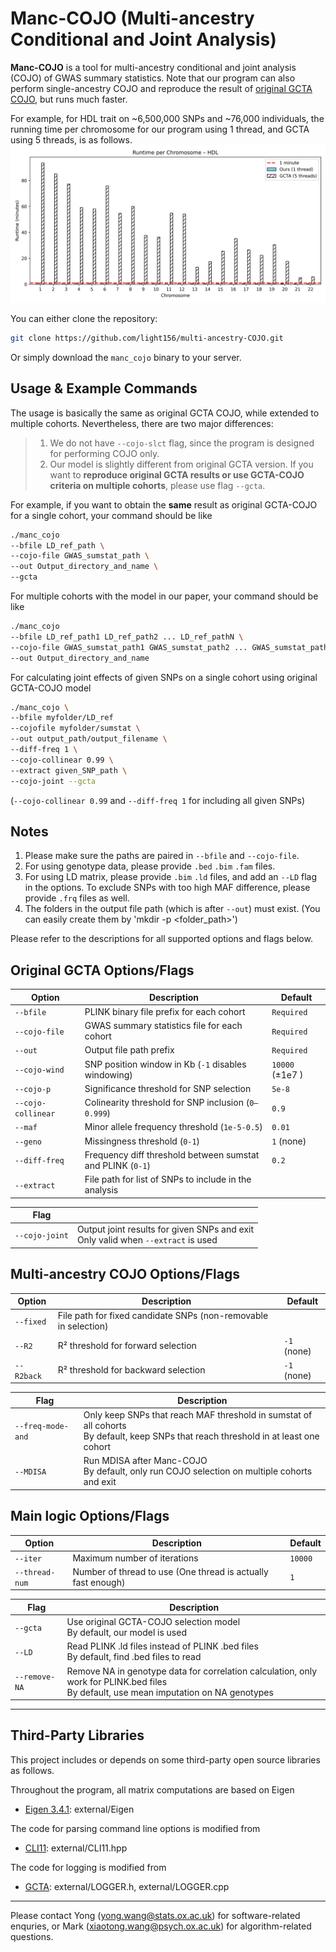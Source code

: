 # Manc-COJO (Multi-ancestry Conditional and Joint Analysis)

**Manc-COJO** is a tool for multi-ancestry conditional and joint analysis (COJO) of GWAS summary statistics.
Note that our program can also perform single-ancestry COJO and reproduce the result of [original GCTA COJO](https://yanglab.westlake.edu.cn/software/gcta/#COJO), but runs much faster.

For example, for HDL trait on ~6,500,000 SNPs and ~76,000 individuals, the running time per chromosome for our program using 1 thread, and GCTA using 5 threads, is as follows. 
![time_comparison_HDL.png](time_comparison_HDL.png)

You can either clone the repository:

```bash
git clone https://github.com/light156/multi-ancestry-COJO.git
````

Or simply download the `manc_cojo` binary to your server.

## Usage & Example Commands

The usage is basically the same as original GCTA COJO, while extended to multiple cohorts. Nevertheless, there are two major differences:
> 1. We do not have `--cojo-slct` flag, since the program is designed for performing COJO only.
> 2. Our model is slightly different from original GCTA version. If you want to **reproduce original GCTA results or use GCTA-COJO criteria on multiple cohorts**, please use flag `--gcta`.

For example, if you want to obtain the **same** result as original GCTA-COJO for a single cohort, your command should be like

```bash
./manc_cojo
--bfile LD_ref_path \
--cojo-file GWAS_sumstat_path \
--out Output_directory_and_name \
--gcta
```

For multiple cohorts with the model in our paper, your command should be like

```bash
./manc_cojo
--bfile LD_ref_path1 LD_ref_path2 ... LD_ref_pathN \
--cojo-file GWAS_sumstat_path1 GWAS_sumstat_path2 ... GWAS_sumstat_pathN \
--out Output_directory_and_name 
```

For calculating joint effects of given SNPs on a single cohort using original GCTA-COJO model

```bash
./manc_cojo \
--bfile myfolder/LD_ref
--cojofile myfolder/sumstat \
--out output_path/output_filename \
--diff-freq 1 \
--cojo-collinear 0.99 \
--extract given_SNP_path \
--cojo-joint --gcta
```

(`--cojo-collinear 0.99` and `--diff-freq 1` for including all given SNPs)


## Notes
1. Please make sure the paths are paired in `--bfile` and `--cojo-file`.
2. For using genotype data, please provide `.bed` `.bim` `.fam` files.
3. For using LD matrix, please provide `.bim` `.ld` files, and add an `--LD` flag in the options. 
   To exclude SNPs with too high MAF difference, please provide `.frq` files as well.
4. The folders in the output file path (which is after `--out`) must exist.
   (You can easily create them by 'mkdir -p <folder_path>')


Please refer to the descriptions for all supported options and flags below.
## Original GCTA Options/Flags

| Option             | Description                                                  | Default          |
| ------------------ | ------------------------------------------------------------ | ---------------- |
| `--bfile`          | PLINK binary file prefix for each cohort                     | `Required`       |
| `--cojo-file`      | GWAS summary statistics file for each cohort                 | `Required`       |
| `--out`            | Output file path prefix                                      | `Required`       |
| `--cojo-wind`      | SNP position window in Kb (`-1` disables windowing)          | `10000` (±1e7 )  |
| `--cojo-p`         | Significance threshold for SNP selection                     | `5e-8`           |
| `--cojo-collinear` | Colinearity threshold for SNP inclusion (`0–0.999`)          | `0.9`            |
| `--maf`            | Minor allele frequency threshold (`1e-5-0.5`)                | `0.01`           |
| `--geno`           | Missingness threshold (`0-1`)                                | `1` (none)       |
| `--diff-freq`      | Frequency diff threshold between sumstat and PLINK (`0-1`)   | `0.2`            |
| `--extract`        | File path for list of SNPs to include in the analysis        |                  |

| Flag               |                                                                 |                  
| ------------------ | --------------------------------------------------------------- |               
| `--cojo-joint`     | Output joint results for given SNPs and exit<br>Only valid when `--extract` is used|

## Multi-ancestry COJO Options/Flags

| Option       | Description                                                       | Default             |
| ------------ | ----------------------------------------------------------------- | ------------------- |
| `--fixed`    | File path for fixed candidate SNPs (non-removable in selection)   |                     |
| `--R2`       | R² threshold for forward selection                                | `-1` (none)         |
| `--R2back`   | R² threshold for backward selection                               | `-1` (none)         |

| Flag               | Description                                                        |
| ------------------ | ------------------------------------------------------------------ | 
| `--freq-mode-and`  | Only keep SNPs that reach MAF threshold in sumstat of all cohorts<br>By default, keep SNPs that reach threshold in at least one cohort |
| `--MDISA`          | Run MDISA after Manc-COJO<br> By default, only run COJO selection on multiple cohorts and exit |

## Main logic Options/Flags

| Option             | Description                                                    | Default       |
| ------------------ | -------------------------------------------------------------- | ------------- |
| `--iter`           | Maximum number of iterations                                   | `10000`       |
| `--thread-num`     | Number of thread to use (One thread is actually fast enough)   | `1`           | 

| Flag               | Description                                                        |
| ------------------ | ------------------------------------------------------------------ | 
| `--gcta`           | Use original GCTA-COJO selection model<br>By default, our model is used|  
| `--LD`             | Read PLINK .ld files instead of PLINK .bed files<br>By default, find .bed files to read|
| `--remove-NA`      | Remove NA in genotype data for correlation calculation, only work for PLINK.bed files<br>By default, use mean imputation on NA genotypes   | 

---
## Third-Party Libraries
This project includes or depends on some third-party open source libraries as follows.

Throughout the program, all matrix computations are based on Eigen 
- [Eigen 3.4.1](https://eigen.tuxfamily.org): external/Eigen

The code for parsing command line options is modified from
- [CLI11](https://github.com/CLIUtils/CLI11): external/CLI11.hpp

The code for logging is modified from
- [GCTA](https://github.com/jianyangqt/gcta/blob/master/include/Logger.h): external/LOGGER.h, external/LOGGER.cpp

---

Please contact Yong (yong.wang@stats.ox.ac.uk) for software-related enquries, or Mark (xiaotong.wang@psych.ox.ac.uk) for algorithm-related questions.
